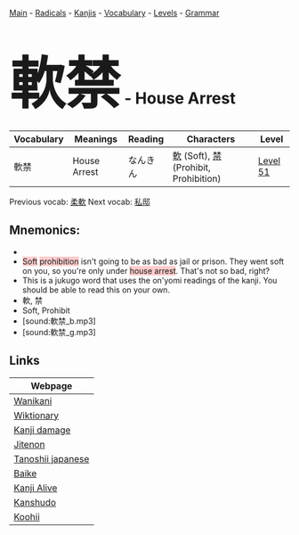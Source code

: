 <style> bigfont {font-size: 100px}</style>
[Main](../README.md) -
[Radicals](../radicals.md) -
[Kanjis](../kanjis.md) -
[Vocabulary](../vocabulary.md) -
[Levels](../levels.md) -
[Grammar](../grammar.md)
# <bigfont> 軟禁</bigfont> - House Arrest 

| Vocabulary | Meanings | Reading | Characters | Level |
| --- | --- | --- | --- | --- |
| 軟禁 | House Arrest | なんきん |  [軟](../kanjis/軟.md) (Soft), [禁](../kanjis/禁.md) (Prohibit, Prohibition) | [Level 51](../levels/wk_level51.md) |

Previous vocab: [柔軟](柔軟.md) Next vocab: [私邸](私邸.md) 

## Mnemonics:

* 
* <span style="background-color:#ffcccb"> Soft</span> <span style="background-color:#ffcccb"> prohibition</span> isn't going to be as bad as jail or prison. They went soft on you, so you're only under <span style="background-color:#ffcccb"> house arrest</span>. That's not so bad, right?
* This is a jukugo word that uses the on'yomi readings of the kanji. You should be able to read this on your own.
* 軟, 禁
* Soft, Prohibit
* [sound:軟禁_b.mp3]
* [sound:軟禁_g.mp3]


## Links 

| Webpage |
| --- |
| [Wanikani          ](https://www.wanikani.com/kanji/軟禁) |
| [Wiktionary        ](https://en.wiktionary.org/wiki/軟禁) |
| [Kanji damage      ](http://www.kanjidamage.com/kanji/search?utf8=✓&q=軟禁) |
| [Jitenon           ](https://jitenon.com/kanji/軟禁) |
| [Tanoshii japanese ](https://www.tanoshiijapanese.com/dictionary/kanji.cfm?k=軟禁) |
| [Baike             ](https://baike.baidu.com/item/軟禁) |
| [Kanji Alive       ](https://app.kanjialive.com/軟禁) |
| [Kanshudo          ](https://www.kanshudo.com/searchmn?q=軟禁) |
| [Koohii            ](https://kanji.koohii.com/study/kanji/軟禁) |
